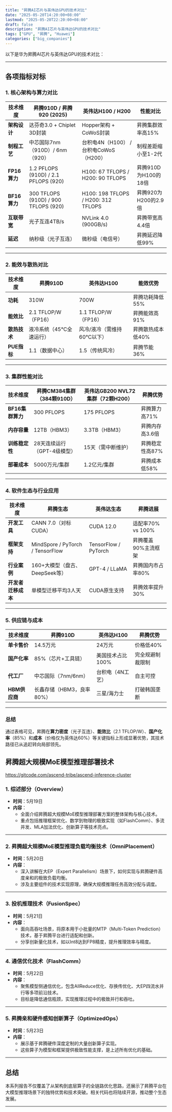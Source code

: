 ```yaml
---
title: "昇腾AI芯片与英伟达GPU的技术对比"
date: "2025-05-20T14:20:00+08:00"
lastmod: "2025-05-20T22:20:00+08:00"
draft: false
description: "昇腾AI芯片与英伟达GPU的技术对比"
tags: ["GPU", "昇腾", "Huawei"]
categories: ["big_companies"]
---
```


以下是华为昇腾AI芯片与英伟达GPU的技术对比：

---

## 各项指标对标

### **1. 核心架构与算力对比**

| 技术维度         | 昇腾910D / 昇腾920 (2025)          | 英伟达H100 / H200               | 性能对比                   |
|------------------|------------------------------------|----------------------------------|---------------------------|
| **架构设计**     | 达芬奇3.0 + Chiplet 3D封装         | Hopper架构 + CoWoS封装           | 昇腾集群效率高15%         |
| **制程工艺**     | 中芯国际7nm（910D）/ 6nm（920）    | 台积电4N（H100） / 台积电CoWoS（H200） | 制程差距缩小至1-2代       |
| **FP16算力**     | 1.2 PFLOPS (910D) / 2.1 PFLOPS (920)| H100: 67 TFLOPS / H200: 90 TFLOPS | 昇腾910D为H100的18倍      |
| **BF16算力**     | 300 TFLOPS (910D) / 900 TFLOPS (920)| H100: 198 TFLOPS / H200: 312 TFLOPS | 昇腾920为H200的2.9倍      |
| **互联带宽**     | 光子互连4TB/s                      | NVLink 4.0 (900GB/s)             | 昇腾带宽高4.4倍           |
| **延迟**         | 纳秒级（光子互连）                 | 微秒级（电信号）                 | 昇腾延迟降低99%           |

---

### **2. 能效与散热对比**

| 技术维度         | 昇腾910D                           | 英伟达H100                        | 能效优势                   |
|------------------|------------------------------------|------------------------------------|---------------------------|
| **功耗**         | 310W                              | 700W                              | 昇腾功耗降低55%           |
| **能效比**       | 2.1 TFLOP/W（FP16）               | 1.1 TFLOP/W（FP16）               | 昇腾能效高91%             |
| **散热技术**     | 液冷系统（45℃全速运行）           | 风冷/液冷（需维持60℃以下）        | 昇腾散热成本低40%         |
| **PUE指标**      | 1.1（数据中心）                   | 1.5（传统风冷）                   | 昇腾节能36%               |

---

### **3. 集群性能对比**

| 技术维度          | 昇腾CM384集群（384颗910D）        | 英伟达GB200 NVL72集群（72颗H200） | 昇腾优势               |
|-------------------|-----------------------------------|------------------------------------|------------------------|
| **BF16集群算力**  | 300 PFLOPS                        | 175 PFLOPS                        | 昇腾算力高71%          |
| **内存容量**      | 12TB（HBM3）                     | 3.3TB（HBM3）                     | 昇腾内存高3.6倍        |
| **训练稳定性**    | 28天连续运行（GPT-4级模型）       | 15天（需中断维护）                | 昇腾稳定性高87%        |
| **部署成本**      | 5000万元/集群                     | 1.2亿元/集群                       | 昇腾成本低58%          |

---

### **4. 软件生态与行业应用**

| 技术维度          | 昇腾生态                           | 英伟达生态                         | 昇腾进展               |
|-------------------|-----------------------------------|-------------------------------------|------------------------|
| **开发工具**      | CANN 7.0（对标CUDA）             | CUDA 12.0                          | 适配率70% vs 100%      |
| **框架支持**      | MindSpore / PyTorch / TensorFlow  | TensorFlow / PyTorch                | 昇腾覆盖90%主流框架    |
| **行业案例**      | 160+大模型（盘古、DeepSeek等）    | GPT-4 / LLaMA                      | 昇腾国内市占率80%      |
| **开发者迁移成本**| 单模型迁移平均3人天               | CUDA原生支持                        | 昇腾效率提升30%        |

---

### **5. 供应链与成本**

| 技术维度          | 昇腾910D                           | 英伟达H100                        | 昇腾优势               |
|-------------------|-----------------------------------|------------------------------------|------------------------|
| **单卡售价**      | 14.5万元                          | 24万元                             | 价格低40%              |
| **国产化率**      | 85%（芯片+工具链）               | 美国技术占比100%                   | 完全规避制裁限制       |
| **代工厂**        | 中芯国际（7nm/6nm）              | 台积电（4N工艺）                   | 自主可控               |
| **HBM供应商**     | 长鑫存储（HBM3，良率80%）         | 三星/海力士                        | 打破韩国垄断           |

---

### **总结**

通过表格可见，昇腾在**算力密度**（光子互连）、**能效比**（2.1 TFLOP/W）、**国产化率**（85%）和**成本**（价格仅为英伟达60%）等关键指标上形成显著优势，其技术路径已从追赶转向局部领先。

## 昇腾超大规模MoE模型推理部署技术

<https://gitcode.com/ascend-tribe/ascend-inference-cluster>

### 1. 综述部分（Overview）

- **时间**：5月19日
- **内容**：  
  - 全面介绍昇腾超大规模MoE模型推理部署方案的整体架构与核心技术。
  - 重点包括推理框架优化、数学到物理的极致实现（如FlashComm）、多流并发、MLA加法优化、创新算子等技术亮点。

---

### 2. 昇腾超大规模MoE模型推理负载均衡技术（OmniPlacement）

- **时间**：5月20日
- **内容**：  
  - 深入讲解在大EP（Expert Parallelism）场景下，如何实现与昇腾硬件高度亲和的极致负载均衡。
  - 涉及主要组件的技术实现原理，确保大规模推理任务高效分配与调度。

---

### 3. 投机推理技术（FusionSpec）

- **时间**：5月21日
- **内容**：  
  - 面向高吞吐场景，将原本用于小批量的MTP（Multi-Token Prediction）技术，基于昇腾平台进行适配和创新。
  - 分享创新量化技术，如以Int8达到FP8精度，提升推理效率与精度。

---

### 4. 通信优化技术（FlashComm）

- **时间**：5月22日
- **内容**：  
  - 聚焦模型侧通信优化，包含AllReduce优化、存换传优化、大EP四流水并行等多项前沿技术。
  - 目标是降低通信瓶颈，实现推理过程中的极致并行和吞吐。

---

### 5. 昇腾亲和硬件感知创新算子（OptimizedOps）

- **时间**：5月23日
- **内容**：  
  - 展示基于昇腾硬件深度定制的大量创新算子实现。
  - 这些算子为模型和框架提供极致性能支撑，是上述所有优化的基础。

---

## 总结

本系列报告不仅覆盖了从架构到底层算子的全链路优化思路，还展示了昇腾平台在大模型推理场景下的独特优势和技术突破。相关代码也将陆续开源，推动整个生态发展。

---
